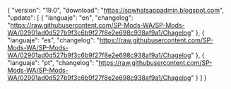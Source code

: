 { "version": "19.0",
    "download": "https://spwhatsappadmin.blogspot.com",
     "update":
     [ { "languaje": "en",
         "changelog": "https://raw.githubusercontent.com/SP-Mods-WA/SP-Mods-WA/02901ad0d527b9f3c6b9f27f8e2e698c938af9a1/Chagelog" },
          { "languaje": "es",
         "changelog": "https://raw.githubusercontent.com/SP-Mods-WA/SP-Mods-WA/02901ad0d527b9f3c6b9f27f8e2e698c938af9a1/Chagelog" },
        { "languaje": "pt", "changelog": "https://raw.githubusercontent.com/SP-Mods-WA/SP-Mods-WA/02901ad0d527b9f3c6b9f27f8e2e698c938af9a1/Chagelog"
   }
   ]
  }
